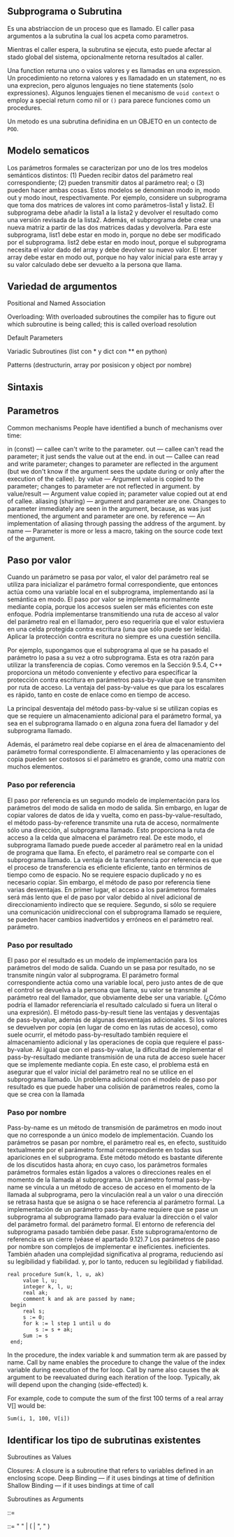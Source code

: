 ## Subprograma o Subrutina

Es una abstriaccion de un proceso que es llamado. El caller pasa argumentos a la subrutina la cual los acpeta como parametros.

Mientras el caller espera, la subrutina se ejecuta, esto puede afectar al stado global del sistema, opcionalmente retorna resultados al caller.

Una function returna uno o vaios valores y es llamadas en una expression. Un procedimiento no retorna valores y es llamadado en un statement, no es una exprecion, pero algunos lenguajes no tiene statements (solo expressiones). Algunos lenguajes tienen el mecanismo de `void context` o employ a special return como nil or `()` para parece funciones como un procedures.

Un metodo es una subrutina definidina en un OBJETO en un contecto de `POO`.

## Modelo sematicos

Los parámetros formales se caracterizan por uno de los tres modelos semánticos distintos: (1) Pueden recibir datos del parámetro real correspondiente; (2) pueden transmitir datos al parámetro real; o (3) pueden hacer ambas cosas. Estos modelos se denominan modo in, modo out y modo inout, respectivamente. Por ejemplo, considere un subprograma que toma dos matrices de valores int como parámetros-lista1 y lista2. El subprograma debe añadir la lista1 a la lista2 y devolver el resultado como una versión revisada de la lista2. Además, el subprograma debe crear una nueva matriz a partir de las dos matrices dadas y devolverla. Para este subprograma, list1 debe estar en modo in, porque no debe ser modificado por el subprograma. list2 debe estar en modo inout, porque el subprograma necesita el valor dado del array y debe devolver su nuevo valor. El tercer array debe estar en modo out, porque no hay valor inicial para este array y su valor calculado debe ser devuelto a la persona que llama.

## Variedad de argumentos

Positional and Named Association

Overloading: With overloaded subroutines the compiler has to figure out which subroutine is being called; this is called overload resolution

Default Parameters

Variadic Subroutines (list con * y dict con ** en python)

Patterns (destructurin, array por posisicon y object por nombre)

## Sintaxis

## Parametros

Common mechanisms
People have identified a bunch of mechanisms over time:

in (const) — callee can't write to the parameter.
out — callee can't read the parameter; it just sends the value out at the end.
in out — Callee can read and write parameter; changes to parameter are reflected in the argument (but we don't know if the argument sees the update during or only after the execution of the callee).
by value — Argument value is copied to the parameter; changes to parameter are not reflected in argument.
by value/result — Argument value copied in; parameter value copied out at end of callee.
aliasing (sharing) — argument and parameter are one. Changes to parameter immediately are seen in the argument, because, as was just mentioned, the argument and parameter are one.
by reference — An implementation of aliasing through passing the address of the argument.
by name — Parameter is more or less a macro, taking on the source code text of the argument.

## Paso por valor

Cuando un parámetro se pasa por valor, el valor del parámetro real se utiliza para inicializar el parámetro formal correspondiente, que entonces actúa como una variable local en el subprograma, implementando así la semántica en modo. El paso por valor se implementa normalmente mediante copia, porque los accesos suelen ser más eficientes con este enfoque. Podría implementarse transmitiendo una ruta de acceso al valor del parámetro real en el llamador, pero eso requeriría que el valor estuviera en una celda protegida contra escritura (una que sólo puede ser leída). Aplicar la protección contra escritura no siempre es una cuestión sencilla. 

Por ejemplo, supongamos que el subprograma al que se ha pasado el parámetro lo pasa a su vez a otro subprograma. Esta es otra razón para utilizar la transferencia de copias. Como veremos en la Sección 9.5.4, C++ proporciona un método conveniente y efectivo para especificar la protección contra escritura en parámetros pass-by-value que se transmiten por ruta de acceso. La ventaja del pass-by-value es que para los escalares es rápido, tanto en coste de enlace como en tiempo de acceso. 

La principal desventaja del método pass-by-value si se utilizan copias es que se requiere un almacenamiento adicional para el parámetro formal, ya sea en el subprograma llamado o en alguna zona fuera del llamador y del subprograma llamado. 

Además, el parámetro real debe copiarse en el área de almacenamiento del parámetro formal correspondiente. El almacenamiento y las operaciones de copia pueden ser costosos si el parámetro es grande, como una matriz con muchos elementos.

### Paso por referencia
El paso por referencia es un segundo modelo de implementación para los parámetros del modo de salida
en modo de salida. Sin embargo, en lugar de copiar valores de datos de ida y vuelta, como en
pass-by-value-resultado, el método pass-by-reference transmite una ruta de acceso,
normalmente sólo una dirección, al subprograma llamado. Esto proporciona la ruta de acceso
a la celda que almacena el parámetro real. De este modo, el subprograma llamado puede
puede acceder al parámetro real en la unidad de programa que llama. En efecto,
el parámetro real se comparte con el subprograma llamado.
La ventaja de la transferencia por referencia es que el proceso de transferencia es eficiente
eficiente, tanto en términos de tiempo como de espacio. No se requiere espacio duplicado y
no es necesario copiar.
Sin embargo, el método de paso por referencia tiene varias desventajas.
En primer lugar, el acceso a los parámetros formales será más lento que el de paso por valor
debido al nivel adicional de direccionamiento indirecto que se requiere.
Segundo, si sólo se requiere una comunicación unidireccional con el subprograma llamado
se requiere, se pueden hacer cambios inadvertidos y erróneos en el parámetro real.
parámetro.

### Paso por resultado

El paso por el resultado es un modelo de implementación para los parámetros del modo de salida. Cuando un
se pasa por resultado, no se transmite ningún valor al subprograma. El
parámetro formal correspondiente actúa como una variable local, pero justo antes de
de que el control se devuelva a la persona que llama, su valor se transmite al
parámetro real del llamador, que obviamente debe ser una variable. (¿Cómo podría
el llamador referenciaría el resultado calculado si fuera un literal o una expresión).
El método pass-by-result tiene las ventajas y desventajas de pass-byvalue, además de algunas desventajas adicionales. Si los valores se devuelven por copia (en lugar de
como en las rutas de acceso), como suele ocurrir, el método pass-by-resultado también requiere
el almacenamiento adicional y las operaciones de copia que requiere el pass-by-value.
Al igual que con el pass-by-value, la dificultad de implementar el pass-by-resultado mediante
transmisión de una ruta de acceso suele hacer que se implemente mediante copia.
En este caso, el problema está en asegurar que el valor inicial del parámetro real
no se utilice en el subprograma llamado.
Un problema adicional con el modelo de paso por resultado es que puede haber una
colisión de parámetros reales, como la que se crea con la llamada


### Paso por nombre
Pass-by-name es un método de transmisión de parámetros en modo inout que no
corresponde a un único modelo de implementación. Cuando los parámetros se pasan
por nombre, el parámetro real es, en efecto, sustituido textualmente por el
parámetro formal correspondiente en todas sus apariciones en el subprograma. Este método
método es bastante diferente de los discutidos hasta ahora; en cuyo caso, los parámetros formales
parámetros formales están ligados a valores o direcciones reales en el momento de la
llamada al subprograma. Un parámetro formal pass-by-name se vincula a un método de acceso
de acceso en el momento de la llamada al subprograma, pero la vinculación real a un valor o
una dirección se retrasa hasta que se asigna o se hace referencia al parámetro formal.
La implementación de un parámetro pass-by-name requiere que se pase un subprograma
al subprograma llamado para evaluar la dirección o el valor del parámetro formal.
del parámetro formal. El entorno de referencia del subprograma pasado también debe
pasar. Este subprograma/entorno de referencia es un cierre (véase el apartado
9.12).7 Los parámetros de paso por nombre son complejos de implementar e ineficientes.
ineficientes. También añaden una complejidad significativa al programa, reduciendo así su legibilidad y fiabilidad.
y, por lo tanto, reducen su legibilidad y fiabilidad.

```
real procedure Sum(k, l, u, ak)
     value l, u;
     integer k, l, u;
     real ak;
     comment k and ak are passed by name;
 begin
     real s;
     s := 0;
     for k := l step 1 until u do
         s := s + ak;
     Sum := s
 end;
```

In the procedure, the index variable k and summation term ak are passed by name. Call by name enables the procedure to change the value of the index variable during execution of the for loop. Call by name also causes the ak argument to be reevaluated during each iteration of the loop. Typically, ak will depend upon the changing (side-effected) k.

For example, code to compute the sum of the first 100 terms of a real array V[] would be:

```Sum(i, 1, 100, V[i])```


## Identificar los tipo de subrutinas existentes

Subroutines as Values

Closures: A closure is a subroutine that refers to variables defined in an enclosing scope.
    Deep Binding — if it uses bindings at time of definition
    Shallow Binding — if it uses bindings at time of call

Subroutines as Arguments



<asgfunc> ::= <const> <id> <eq> <lp> <param> <rp> <arrow> <lb> <rb>
<const> ::= "const "
<id> ::= ([a-z] | [A-Z])+
<eq> ::= "="
<arrow> ::= "=>"
<lp> ::= "("
<rp> ::= ")"
<lb> ::= "{"
<rb> ::= "}"
<param> ::= " " | (<id> | <id> ", " <param>)